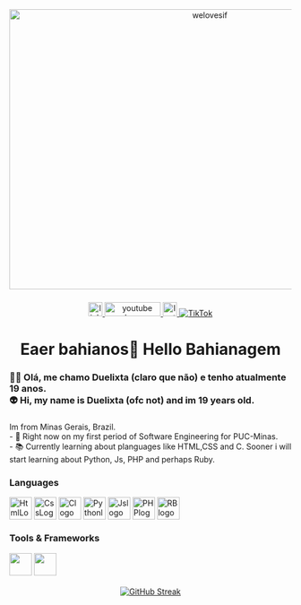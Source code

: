 <div align="center">
 <img src="https://github.com/user-attachments/assets/34fd1f2a-7ff0-4383-a030-b8b4595fcdec" height="500" width="700" alt="welovesif"/>
</div>


###

<div align="center">
  <a href="https://www.linkedin.com/in/gustavo-montanari-644541218" target="_blank">
  <img src="https://img.shields.io/static/v1?message=LinkedIn&logo=linkedin&label=&color=0077B5&logoColor=white&labelColor=&style=for-the-badge" height="25" alt="linkedin logo" />
  </a>
  <a href="https://www.youtube.com/@Duelixta" target="_blank">
  <img src="https://img.shields.io/static/v1?message=Youtube&logo=youtube&label=&color=FF0000&logoColor=white&labelColor=&style=for-the-badge" height="25" width=100 alt="youtube logo"  />
  </a>
  <a href="https://www.instagram.com/mntnr__/" target="_blank">
  <img src="https://img.shields.io/badge/Instagram-%23E4405F.svg?style=for-the-badge&logo=Instagram&logoColor=white" height="25" alt="Instagram" />
  </a>
  <a href="https://www.tiktok.com/@duelixta" target="_blank">
    <img src="https://img.shields.io/badge/TikTok-%23000000.svg?style=for-the-badge&logo=TikTok&logoColor=white" alt="TikTok"/>
</a>
</div>

###

<h1 align="center">Eaer bahianos👋 Hello Bahianagem</h1>

###

<h3 align="left">👩‍💻 Olá, me chamo Duelixta (claro que não) e tenho atualmente 19 anos.<br> 👽 Hi, my name is Duelixta (ofc not) and im 19 years old. </h3>

###

<p align="left">Im from Minas Gerais, Brazil.<br>- 🔭 Right now on my first period of Software Engineering for PUC-Minas.<br>- 📚 Currently learning about planguages like HTML,CSS and C. Sooner i will start learning about Python, Js, PHP and perhaps Ruby.<br></p>

###

<div style="flex-basis: 48%;">
<h3>
  <p align="left">Languages</p>
</h3>
  <img align="center" src="https://cdn.jsdelivr.net/gh/devicons/devicon@latest/icons/html5/html5-original-wordmark.svg" height="40" alt="HtmlLogo"/>
  <img align="center" src="https://cdn.jsdelivr.net/gh/devicons/devicon@latest/icons/css3/css3-original-wordmark.svg" height="40" alt="CssLogo"/>
  <img align="center" src="https://cdn.jsdelivr.net/gh/devicons/devicon@latest/icons/c/c-original.svg" height="40" alt="Clogo" />
  <img align="center" src="https://cdn.jsdelivr.net/gh/devicons/devicon@latest/icons/python/python-original.svg" height="40" alt="Pythonlogo" />
  <img align="center" src="https://cdn.jsdelivr.net/gh/devicons/devicon@latest/icons/javascript/javascript-original.svg" height="40" alt="Jslogo" />      
  <img align="center" src="https://cdn.jsdelivr.net/gh/devicons/devicon@latest/icons/php/php-original.svg" height="40" alt="PHPlogo" />
  <img align="center" src="https://cdn.jsdelivr.net/gh/devicons/devicon/icons/ruby/ruby-plain-wordmark.svg" height="40" alt="RBlogo"  />
</div>
<div style="flex-basis: 48%;">
<h3>
 <p align="left">Tools & Frameworks</p>
 <img src="https://cdn.jsdelivr.net/gh/devicons/devicon@latest/icons/bootstrap/bootstrap-original-wordmark.svg" height="40" />
 <img src="https://cdn.jsdelivr.net/gh/devicons/devicon@latest/icons/vscode/vscode-original.svg" height="40"/> 
</h3>



<div align="center">
  <a href="https://git.io/streak-stats"><img src="https://streak-stats.demolab.com?user=Duelixta&theme=black-ice&hide_border=true" alt="GitHub Streak" /></a>
</div>

